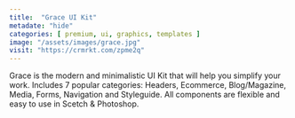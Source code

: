 ```yaml
---
title:  "Grace UI Kit"
metadate: "hide"
categories: [ premium, ui, graphics, templates ]
image: "/assets/images/grace.jpg"
visit: "https://crmrkt.com/zpme2q"
---
```

Grace is the modern and minimalistic UI Kit that will help you simplify your work. Includes 7 popular categories: Headers, Ecommerce, Blog/Magazine, Media, Forms, Navigation and Styleguide. All components are flexible and easy to use in Scetch & Photoshop.
